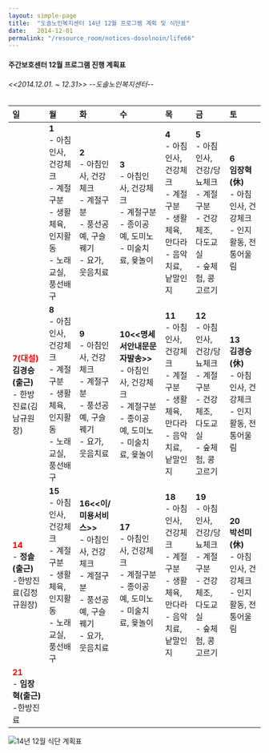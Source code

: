 ```yaml
---
layout: simple-page
title:  "도솔노인복지센터 14년 12월 프로그램 계획 및 식단표"
date:   2014-12-01
permalink: "/resource_room/notices-dosolnoin/life66"
---
```


#### **주간보호센터 12월 프로그램 진행 계획표** 

###### *<<2014.12.01. ~ 12.31>> --도솔노인복지센터--*

|일|월|화|수|목|금|토|
|:-|:-|:-|:-|:-|:-|:-|
| |**1**<br> - 아침인사, 건강체크 <br>- 계절구분 <br>- 생활체육, 인지활동 <br>- 노래교실, 풍선배구 | **2** <br> - 아침인사, 건강체크 <br>- 계절구분 <br>- 풍선공예, 구슬꿰기 <br>- 요가, 웃음치료| **3** <br> - 아침인사, 건강체크 <br>- 계절구분 <br> - 종이공예, 도미노 <br>- 미술치료, 윷놀이 | **4** <br> - 아침인사, 건강체크 <br>- 계절구분 <br> - 생활체육, 만다라 <br>- 음악치료, 낱말인지 | **5** <br> - 아침인사, 건강/당뇨체크 <br>- 계절구분 <br> - 건강체조, 다도교실 <br>- 숲체험, 콩고르기 | **6** <br> **임장혁(休)**<br> - 아침인사, 건강체크 <br>- 인지활동, 전통어울림 |
|**<span style="color:red;">7(대설)</span>** <br>**김경승(출근)**<br> - 한방진료(김남규원장) | **8** <br> - 아침인사, 건강체크 <br>- 계절구분 <br>- 생활체육, 인지활동 <br>- 노래교실, 풍선배구 | **9** <br>- 아침인사, 건강체크 <br>- 계절구분 <br> - 풍선공예, 구슬꿰기 <br>- 요가, 웃음치료| **10<<명세서안내문문자발송>>** <br> - 아침인사, 건강체크 <br>- 계절구분 <br> - 종이공예, 도미노 <br>- 미술치료, 윷놀이 | **11** <br> - 아침인사, 건강체크 <br>- 계절구분 <br> - 생활체육, 만다라 <br>- 음악치료, 낱말인지 | **12** <br> - 아침인사, 건강/당뇨체크 <br>- 계절구분 <br> - 건강체조, 다도교실 <br>- 숲체험, 콩고르기 | **13** <br> **김경승(休)**<br> - 아침인사, 건강체크 <br>- 인지활동, 전통어울림 |
|**<span style="color:red;">14</span>** <br> - **정솔(출근)** <br>-한방진료(김정규원장) | **15** <br> - 아침인사, 건강체크 <br>- 계절구분 <br>- 생활체육, 인지활동 <br>- 노래교실, 풍선배구 | **16<<이/미용서비스>>** <br>- 아침인사, 건강체크 <br>- 계절구분 <br> - 풍선공예, 구슬꿰기 <br>- 요가, 웃음치료| **17** <br> - 아침인사, 건강체크 <br>- 계절구분 <br> - 종이공예, 도미노 <br>- 미술치료, 윷놀이 | **18** <br> - 아침인사, 건강체크 <br>- 계절구분 <br> - 생활체육, 만다라 <br>- 음악치료, 낱말인지 | **19** <br> - 아침인사, 건강/당뇨체크 <br>- 계절구분 <br> - 건강체조, 다도교실 <br>- 숲체험, 콩고르기 | **20** <br> **박선미(休)** <br>- 아침인사, 건강체크 <br>- 인지활동, 전통어울림 |
|**<span style="color:red;">21</span>** <br> - **임장혁(출근)** <br>-한방진료 | | | | | | |


![14년 12월 식단 계획표]({{site.url}}/resource_room/notices-dosolnoin/files/1412.png)
